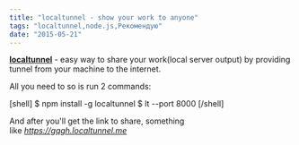 ```yaml
---
title: "localtunnel - show your work to anyone"
tags: "localtunnel,node.js,Рекомендую"
date: "2015-05-21"
---
```


**[localtunnel](http://localtunnel.me/)** - easy way to share your work(local server output) by providing tunnel from your machine to the internet.

All you need to so is run 2 commands:

[shell] $ npm install -g localtunnel $ lt --port 8000 [/shell]

And after you'll get the link to share, something like _https://gqgh.localtunnel.me_
